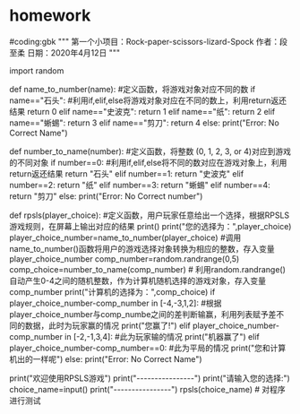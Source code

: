# homework
#coding:gbk
"""
第一个小项目：Rock-paper-scissors-lizard-Spock
作者：段至柔
日期：2020年4月12日
"""

import random





def name_to_number(name):    #定义函数，将游戏对象对应不同的数
    if name=="石头":      #利用if,elif,else将游戏对象对应在不同的数上，利用return返还结果
	    return 0
    elif name=="史波克":
        return 1
    elif name=="纸":
        return 2
    elif name=="蜥蜴":
        return 3
    elif name=="剪刀":
        return 4
    else:
        print("Error: No Correct Name")




def number_to_name(number):  #定义函数，将整数 (0, 1, 2, 3, or 4)对应到游戏的不同对象
	if number==0:         #利用if,elif,else将不同的数对应在游戏对象上，利用return返还结果
		return "石头"
	elif number==1:
		return "史波克"
	elif number==2:
		return "纸"
	elif number==3:
		return "蜥蜴"
	elif number==4:
		return "剪刀"
	else:
		print("Error: No Correct number")
	


def rpsls(player_choice):    #定义函数，用户玩家任意给出一个选择，根据RPSLS游戏规则，在屏幕上输出对应的结果
    print()
    print("您的选择为：",player_choice)
    player_choice_number=name_to_number(player_choice)  #调用name_to_number()函数将用户的游戏选择对象转换为相应的整数，存入变量player_choice_number
    comp_number=random.randrange(0,5)
    comp_choice=number_to_name(comp_number)    # 利用random.randrange()自动产生0-4之间的随机整数，作为计算机随机选择的游戏对象，存入变量comp_number
    print("计算机的选择为：",comp_choice)
    if player_choice_number-comp_number in [-4,-3,1,2]:  #根据 player_choice_number与comp_numbe之间的差判断输赢，利用列表赋予差不同的数据，此时为玩家赢的情况
        print("您赢了!")
    elif player_choice_number-comp_number in [-2,-1,3,4]:  #此为玩家输的情况
        print("机器赢了")
    elif player_choice_number-comp_number==0:  #此为平局的情况
        print("您和计算机出的一样呢")
    else:
        print("Error: No Correct Name")
		
    



print("欢迎使用RPSLS游戏")
print("----------------")
print("请输入您的选择:")
choice_name=input()
print("----------------")
rpsls(choice_name)    # 对程序进行测试


